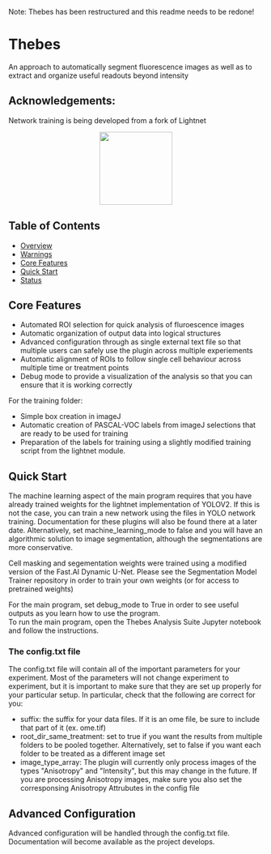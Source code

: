 Note: Thebes has been restructured and this readme needs to be redone!

# Thebes
An approach to automatically segment fluorescence images as well as to extract and organize useful readouts beyond intensity

## Acknowledgements:
Network training is being developed from a fork of Lightnet
<p align = "center">
  <a href="https://eavise.gitlab.io/lightnet/">
<img src="https://eavise.gitlab.io/lightnet/_static/lightnet.svg" alt "Lightnet Logo" width="144" height="144"> 
  </a>
</p>


## Table of Contents
- [Overview](#overview)
- [Warnings](#warnings)
- [Core Features](#core-features)
- [Quick Start](#quick-start)
- [Status](#status)


## Core Features
- Automated ROI selection for quick analysis of fluroescence images
- Automatic organization of output data into logical structures
- Advanced configuration through as single external text file so that multiple users can safely use the plugin across multiple experiements
- Automatic alignment of ROIs to follow single cell behaviour across multiple time or treatment points
- Debug mode to provide a visualization of the analysis so that you can ensure that it is working correctly 


For the training folder:
- Simple box creation in imageJ
- Automatic creation of PASCAL-VOC labels from imageJ selections that are ready to be used for training
- Preparation of the labels for training using a slightly modified training script from the lightnet module.



## Quick Start
The machine learning aspect of the main program requires that you have already trained weights for the lightnet implementation of YOLOV2.  If this is not the case, you can train a new network using the files in YOLO network training.  Documentation for these plugins will also be found there at a later date.  Alternatively, set machine_learning_mode to false and you will have an algorithmic solution to image segmentation, although the segmentations are more conservative.

Cell masking and segementation weights were trained using a modified version of the Fast.AI Dynamic U-Net.  Please see the Segmentation Model Trainer repository in order to train your own weights (or for access to pretrained weights)

For the main program, set debug_mode to True in order to see useful outputs as you learn how to use the program.  
To run the main program, open the Thebes Analysis Suite Jupyter notebook and follow the instructions.   

### The config.txt file
The config.txt file will contain all of the important parameters for your experiment.  Most of the parameters will not change experiment to experiment, but it is important to make sure that they are set up properly for your particular setup. In particular, check that the following are correct for you:
- suffix: the suffix for your data files.  If it is an ome file, be sure to include that part of it (ex. ome.tif)
- root_dir_same_treatment: set to true if you want the results from multiple folders to be pooled together.  Alternatively, set to false if you want each folder to be treated as a different image set
- image_type_array: The plugin will currently only process images of the types "Anisotropy" and "Intensity", but this may change in the future.  If you are processing Anisotropy images, make sure you also set the corresponsing Anisotropy Attrubutes in the config file


## Advanced Configuration
Advanced configuration will be handled through the config.txt file.  Documentation will become available as the project develops.

